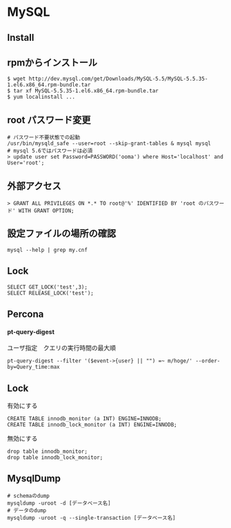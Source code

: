 # MySQL


## Install

## rpmからインストール

```
$ wget http://dev.mysql.com/get/Downloads/MySQL-5.5/MySQL-5.5.35-1.el6.x86_64.rpm-bundle.tar
$ tar xf MySQL-5.5.35-1.el6.x86_64.rpm-bundle.tar
$ yum localinstall ...
```


## root パスワード変更

```
# パスワード不要状態での起動
/usr/bin/mysqld_safe --user=root --skip-grant-tables & mysql mysql
# mysql 5.6ではパスワードは必須
> update user set Password=PASSWORD('ooma') where Host='localhost' and User='root';
```

## 外部アクセス

```
> GRANT ALL PRIVILEGES ON *.* TO root@'%' IDENTIFIED BY 'root のパスワード' WITH GRANT OPTION;
```

## 設定ファイルの場所の確認

```
mysql --help | grep my.cnf
```

## Lock

```
SELECT GET_LOCK('test',3);
SELECT RELEASE_LOCK('test');
```

## Percona

#### pt-query-digest

ユーザ指定　クエリの実行時間の最大順

```
pt-query-digest --filter '($event->{user} || "") =~ m/hoge/' --order-by=Query_time:max
```

## Lock

有効にする

```
CREATE TABLE innodb_monitor (a INT) ENGINE=INNODB;
CREATE TABLE innodb_lock_monitor (a INT) ENGINE=INNODB;
```

無効にする

```
drop table innodb_monitor;
drop table innodb_lock_monitor;
```

## MysqlDump

```
# schemaのdump
mysqldump -uroot -d [データベース名]
# データのdump
mysqldump -uroot -q --single-transaction [データベース名]
```
